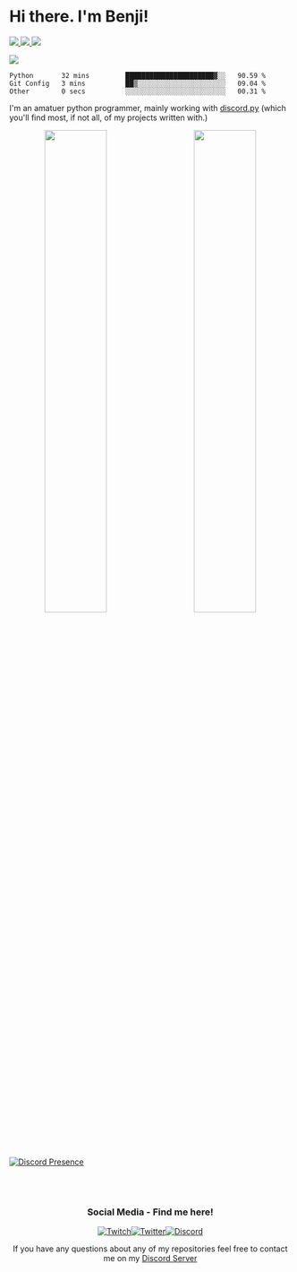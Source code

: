 # Hi there. I'm Benji!
<a href="https://www.linkedin.com/in/benjamin-campbell-wilson-115a67177/">
  <img src="https://img.icons8.com/material-outlined/30/689d6a/linkedin.png"/>
</a>
<a href="https://twitter.com/BritishBenji">
  <img src="https://img.icons8.com/material-outlined/30/689d6a/twitter.png"/>
</a>
<a href="https://Ko-fi.com/britishbenji">
<img src="https://img.icons8.com/material-outlined/30/689d6a/cafe.png"/>
</a>

![](https://visitor-badge.glitch.me/badge?page_id=britishbenji)

<!--START_SECTION:waka-->

```text
Python       32 mins         ██████████████████████▓░░   90.59 %
Git Config   3 mins          ██▒░░░░░░░░░░░░░░░░░░░░░░   09.04 %
Other        0 secs          ░░░░░░░░░░░░░░░░░░░░░░░░░   00.31 %
```

<!--END_SECTION:waka-->
  


I'm an amatuer python programmer, mainly working with [discord.py](https://github.com/Rapptz/discord.py) (which you'll find most, if not all, of my projects written with.)



<div align="center">
  <div>
    <img width="47%"align="left" src="https://github-readme-stats.vercel.app/api?username=britishbenji&count_private=true">
  </div>
  <div>
    <img width="47%" align="right" src="https://lastfm-recently-played.vercel.app/api?user=BritishBenji">
  </div>
</div>
<br><br><br>
<div align="left">

[![Discord Presence](https://lanyard-profile-readme.vercel.app/api/400912133367529472)](https://discord.com/users/400912133367529472)

</div>


<br><br>
<div align="center">
<h3> Social Media - Find me here!</h3> 
<a href="https://twitch.tv/britishbenji"><img alt="Twitch" src="https://img.shields.io/badge/BritishBenji-%239146FF.svg?style=for-the-badge&logo=Twitch&logoColor=white"/></a><a href="https://twitter.com/britishbenji"><img alt="Twitter" src="https://img.shields.io/badge/BritishBenji-%231DA1F2.svg?style=for-the-badge&logo=Twitter&logoColor=white"/></a><a href="https://discord.gg/qBq2WSsgvv"><img alt="Discord" src="https://img.shields.io/badge/Discord Server-%237289DA.svg?style=for-the-badge&logo=discord&logoColor=white"/></a><a href="https://Ko-fi.com/britishbenji"></a>

If you have any questions about any of my repositories feel free to contact me on my [Discord Server](https://discord.gg/qBq2WSsgvv)
